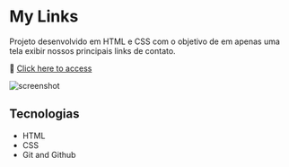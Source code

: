 # My Links

Projeto desenvolvido em HTML e CSS com o objetivo de em apenas uma tela exibir nossos principais links de contato.

🔗 [Click here to access]()

![screenshot](images/read.me.mylinks.png)

## Tecnologias

- HTML
- CSS
- Git and Github
